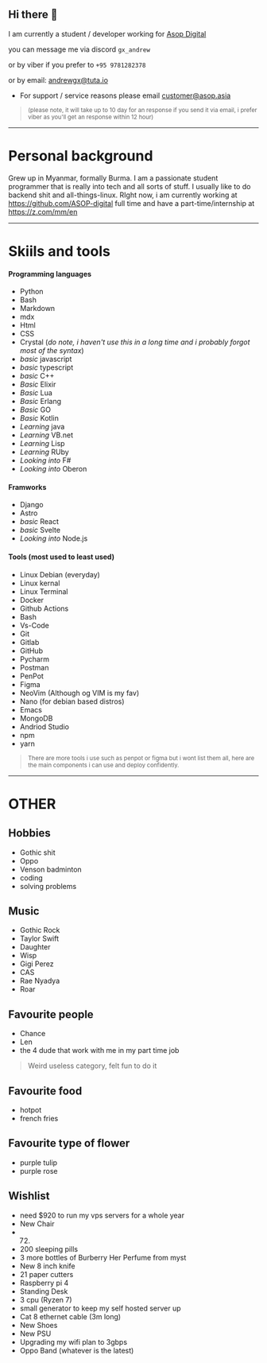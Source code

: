 ## Hi there 👋

I am currently a student / developer working for <a href="https://github.com/ASOP-digital">Asop Digital</a>

you can message me via discord ```gx_andrew```

or by viber if you prefer to ```+95 9781282378```

or by email: <a href="mailto:andrewgx@tuta.io">andrewgx@tuta.io</a> 
- For support / service reasons please email <a href="mailto:customer@asop.asia">customer@asop.asia</a>

> <sub> (please note, it will take up to 10 day for an response if you send it via email, i prefer viber as you'll get an response within 12 hour) </sub>



---

# Personal background
Grew up in Myanmar, formally Burma. I am a passionate student programmer that is really into tech and all sorts of stuff. I usually like to do backend shit and all-things-linux. 
RIght now, i am currently working at https://github.com/ASOP-digital full time and have a part-time/internship at https://z.com/mm/en



---
# Skiils and tools 

#### Programming languages
* Python
* Bash
* Markdown
* mdx
* Html
* CSS
* Crystal (*do note, i haven't use this in a long time and i probably forgot most of the syntax*)
* *basic* javascript
* *basic* typescript
* *basic* C++
* *Basic* Elixir
* *Basic* Lua
* *Basic* Erlang
* *Basic* GO
* *Basic* Kotlin
* *Learning* java
* *Learning* VB.net
* *Learning* Lisp
* *Learning* RUby
* *Looking into* F#
* *Looking into* Oberon

#### Framworks 
* Django
* Astro
* *basic* React
* *basic* Svelte
* *Looking into* Node.js

#### Tools (most used to least used)
* Linux Debian (everyday)
* Linux kernal
* Linux Terminal
* Docker
* Github Actions
* Bash
* Vs-Code
* Git
* Gitlab
* GitHub
* Pycharm
* Postman
* PenPot
* Figma
* NeoVim (Although og VIM is my fav)
* Nano (for debian based distros)
* Emacs
* MongoDB
* Andriod Studio
* npm
* yarn
> <sub> There are more tools i use such as penpot or figma but i wont list them all, here are the main components i can use and deploy confidently.  </sub>
---


# OTHER 

## Hobbies
- Gothic shit
- Oppo
- Venson badminton
- coding
- solving problems

## Music 
- Gothic Rock
- Taylor Swift
- Daughter
- Wisp
- Gigi Perez
- CAS
- Rae Nyadya
- Roar

## Favourite people
- Chance
- Len
- the 4 dude that work with me in my part time job
> Weird useless category, felt fun to do it

## Favourite food
- hotpot
- french fries

## Favourite type of flower
- purple tulip
- purple rose

## Wishlist
- need $920 to run my vps servers for a whole year
- New Chair
- 72.
- 200 sleeping pills
- 3 more bottles of Burberry Her Perfume from myst
- New 8 inch knife
- 21 paper cutters
- Raspberry pi 4
- Standing Desk
- 3 cpu (Ryzen 7)
- small generator to keep my self hosted server up
- Cat 8 ethernet cable (3m long)
- New Shoes
- New PSU
- Upgrading my wifi plan to 3gbps
- Oppo Band (whatever is the latest)







<!--
**gx-andrew/gx-andrew** is a ✨ _special_ ✨ repository because its `README.md` (this file) appears on your GitHub profile.

Here are some ideas to get you started:

- 🔭 I’m currently working on ...
- 🌱 I’m currently learning ...
- 👯 I’m looking to collaborate on ...
- 🤔 I’m looking for help with ...
- 💬 Ask me about ...
- 📫 How to reach me: ...
- 😄 Pronouns: ...
- ⚡ Fun fact: ...
-->

